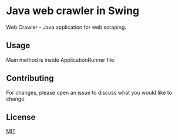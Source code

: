 # Java web crawler in Swing


Web Crawler - Java application for web scraping.


## Usage

Main method is inside ApplicationRunner file.

## Contributing
For changes, please open an issue to discuss what you would like to change.


## License
[MIT](https://choosealicense.com/licenses/mit/)
